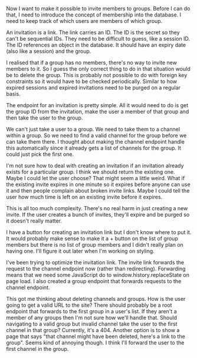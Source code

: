 Now I want to make it possible to invite members to groups. Before I can do
that, I need to introduce the concept of membership into the database. I need to
keep track of which users are members of which group.

An invitation is a link. The link carries an ID. The ID is the secret so they
can't be sequential IDs. They need to be difficult to guess, like a session ID.
The ID references an object in the database. It should have an expiry date (also
like a session) and the group.

I realised that if a group has no members, there's no way to invite new members
to it. So I guess the only correct thing to do in that situation would be to
delete the group. This is probably not possible to do with foreign key
constraints so it would have to be checked periodically. Similar to how expired
sessions and expired invitations need to be purged on a regular basis.

The endpoint for an invitation is pretty simple. All it would need to do is get
the group ID from the invitation, make the user a member of that group and then
take the user to the group.

We can't just take a user to a group. We need to take them to a channel within a
group. So we need to find a valid channel for the group before we can take them
there. I thought about making the channel endpoint handle this automatically
since it already gets a list of channels for the group. It could just pick the
first one.

I'm not sure how to deal with creating an invitation if an invitation already
exists for a particular group. I think we should return the existing one. Maybe
I could let the user choose? That might seem a little weird. What if the
existing invite expires in one minute so it expires before anyone can use it and
then people complain about broken invite links. Maybe I could tell the user how
much time is left on an existing invite before it expires.

This is all too much complexity. There's no real harm in just creating a new
invite. If the user creates a bunch of invites, they'll expire and be purged so
it doesn't really matter.

I have a button for creating an invitation link but I don't know where to put
it. It would probably make sense to make it a + button on the list of group
members but there is no list of group members and I didn't really plan on having
one. I'll figure it out later when I'm working on styling.

I've been trying to optimize the invitation link. The invite link forwards the
request to the channel endpoint now (rather than redirecting). Forwarding means
that we need some JavaScript do to window.history.replaceState on page load. I
also created a group endpoint that forwards requests to the channel endpoint.

This got me thinking about deleting channels and groups. How is the user going
to get a valid URL to the site? There should probably be a root endpoint that
forwards to the first group in a user's list. If they aren't a member of any
groups then I'm not sure how we'll handle that. Should navigating to a valid
group but invalid channel take the user to the first channel in that group?
Currently, it's a 404. Another option is to show a page that says "that channel
might have been deleted, here's a link to the group". Seems kind of annoying
though. I think I'll forward the user to the first channel in the group.
